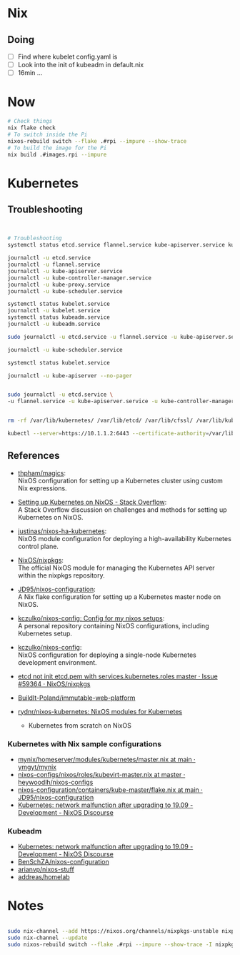 # Nix

## Doing

- [ ] Find where kubelet config.yaml is
- [ ] Look into the init of kubeadm in default.nix
- [ ] 16min ...

# Now

```bash
# Check things
nix flake check
# To switch inside the Pi
nixos-rebuild switch --flake .#rpi --impure --show-trace 
# To build the image for the Pi
nix build .#images.rpi --impure

```

# Kubernetes

## Troubleshooting


```bash


# Troubleshooting
systemctl status etcd.service flannel.service kube-apiserver.service kube-controller-manager.service kube-proxy.service kube-scheduler.service

journalctl -u etcd.service
journalctl -u flannel.service
journalctl -u kube-apiserver.service
journalctl -u kube-controller-manager.service
journalctl -u kube-proxy.service
journalctl -u kube-scheduler.service

systemctl status kubelet.service
journalctl -u kubelet.service
systemctl status kubeadm.service
journalctl -u kubeadm.service

sudo journalctl -u etcd.service -u flannel.service -u kube-apiserver.service -u kube-controller-manager.service -u kube-proxy.service -u kube-scheduler.service --no-pager

journalctl -u kube-scheduler.service

systemctl status kubelet.service

journalctl -u kube-apiserver --no-pager


sudo journalctl -u etcd.service \
-u flannel.service -u kube-apiserver.service -u kube-controller-manager.service -u kube-proxy.service -u kube-scheduler.service


rm -rf /var/lib/kubernetes/ /var/lib/etcd/ /var/lib/cfssl/ /var/lib/kubelet/ /var/lib/kubernetes/secrets/ /etc/kube-flannel/ /etc/kubernetes/

kubectl --server=https://10.1.1.2:6443 --certificate-authority=/var/lib/cfssl/ca.crt --client-certificate=/var/lib/cfssl/admin.crt --client-key=/var/lib/cfssl/admin.key get nodes
```

## References

- [thpham/magics](https://github.com/thpham/magics/blob/master/k8s-cluster/kubernetes/default.nix#L32):  
   NixOS configuration for setting up a Kubernetes cluster using custom Nix expressions.
- [Setting up Kubernetes on NixOS - Stack Overflow](https://stackoverflow.com/questions/49963703/setting-up-kubernetes-on-nixos):  
   A Stack Overflow discussion on challenges and methods for setting up Kubernetes on NixOS.
- [justinas/nixos-ha-kubernetes](https://github.com/justinas/nixos-ha-kubernetes/blob/master/modules/controlplane/apiserver.nix):  
   NixOS module configuration for deploying a high-availability Kubernetes control plane.
- [NixOS/nixpkgs](https://github.com/NixOS/nixpkgs/blob/master/nixos/modules/services/cluster/kubernetes/apiserver.nix):  
   The official NixOS module for managing the Kubernetes API server within the nixpkgs repository.
- [JD95/nixos-configuration](https://github.com/JD95/nixos-configuration/blob/main/containers/kube-master/flake.nix):  
   A Nix flake configuration for setting up a Kubernetes master node on NixOS.
- [kczulko/nixos-config: Config for my nixos setups](https://github.com/kczulko/nixos-config/tree/master):  
   A personal repository containing NixOS configurations, including Kubernetes setup.
- [kczulko/nixos-config](https://github.com/kczulko/nixos-config/blob/master/modules/kubernetes/k8s-dev-single-node.nix):  
   NixOS configuration for deploying a single-node Kubernetes development environment.

- [etcd not init etcd.pem with services.kubernetes.roles master · Issue #59364 · NixOS/nixpkgs](https://github.com/NixOS/nixpkgs/issues/59364)
- [BuildIt-Poland/immutable-web-platform](https://github.com/BuildIt-Poland/immutable-web-platform/blob/375b3c8c51fd289ef5329d5accd1bbc40a78dc23/nix/nixos/modules/kubernetes/kubelet.nix#L69)
- [rydnr/nixos-kubernetes: NixOS modules for Kubernetes](https://github.com/rydnr/nixos-kubernetes/tree/main)
  - Kubernetes from scratch on NixOS

### Kubernetes with Nix sample configurations
- [mynix/homeserver/modules/kubernetes/master.nix at main · ymgyt/mynix](https://github.com/ymgyt/mynix/blob/main/homeserver/modules/kubernetes/master.nix)
- [nixos-configs/nixos/roles/kubevirt-master.nix at master · heywoodlh/nixos-configs](https://github.com/heywoodlh/nixos-configs/blob/master/nixos/roles/kubevirt-master.nix)
- [nixos-configuration/containers/kube-master/flake.nix at main · JD95/nixos-configuration](https://github.com/JD95/nixos-configuration/blob/main/containers/kube-master/flake.nix)
- [Kubernetes: network malfunction after upgrading to 19.09 - Development - NixOS Discourse](https://discourse.nixos.org/t/kubernetes-network-malfunction-after-upgrading-to-19-09/4620/3)

### Kubeadm
- [Kubernetes: network malfunction after upgrading to 19.09 - Development - NixOS Discourse](https://discourse.nixos.org/t/kubernetes-network-malfunction-after-upgrading-to-19-09/4620/6)
- [BenSchZA/nixos-configuration](https://github.com/BenSchZA/nixos-configuration/blob/master/modules/kubeadm/default.nix)
- [arianvp/nixos-stuff](https://github.com/arianvp/nixos-stuff/blob/master/modules/kubeadm/kubeadm-base.nix)
- [addreas/homelab](https://github.com/addreas/homelab/tree/main)

# Notes

```bash

sudo nix-channel --add https://nixos.org/channels/nixpkgs-unstable nixpkgs-unstable
sudo nix-channel --update
sudo nixos-rebuild switch --flake .#rpi --impure --show-trace -I nixpkgs-unstable=https://nixos.org/channels/nixpkgs-unstable
```